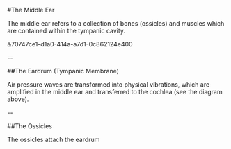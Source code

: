 #The Middle Ear

The middle ear refers to a collection of bones (ossicles) and muscles which are contained within the tympanic cavity.

&70747ce1-d1a0-414a-a7d1-0c862124e400

--

##The Eardrum (Tympanic Membrane)

Air pressure waves are transformed into physical vibrations, which are amplified in the middle ear and transferred to the cochlea (see the diagram above).

--

##The Ossicles

The ossicles attach the eardrum 

